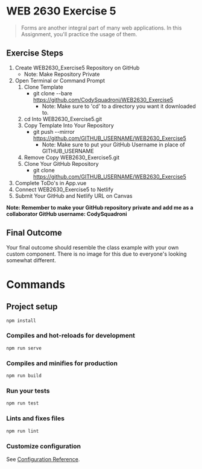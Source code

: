 # WEB 2630 Exercise 5
> Forms are another integral part of many web applications. In this Assignment, you'll practice the usage of them.

## Exercise Steps

1. Create WEB2630_Exercise5 Repository on GitHub
    * Note: Make Repository Private
2. Open Terminal or Command Prompt
    1. Clone Template
        * git clone --bare https://github.com/CodySquadroni/WEB2630_Exercise5
            * Note: Make sure to 'cd' to a directory you want it downloaded to.
    2. cd Into WEB2630_Exercise5.git
    3. Copy Template Into Your Repository
        * git push --mirror https://github.com/GITHUB_USERNAME/WEB2630_Exercise5
            * Note: Make sure to put your GitHub Username in place of GITHUB_USERNAME
    4. Remove Copy WEB2630_Exercise5.git
    5. Clone Your GitHub Repository
        * git clone https://github.com/GITHUB_USERNAME/WEB2630_Exercise5
3. Complete ToDo's in App.vue
4. Connect WEB2630_Exercise5 to Netlify
5. Submit Your GitHub and Netlify URL on Canvas

**Note: Remember to make your GitHub repository private and add me as a collaborator GitHub username: CodySquadroni**

## Final Outcome
Your final outcome should resemble the class example with your own custom component. There is no image for this due to everyone's looking somewhat different.

# Commands
## Project setup
```
npm install
```

### Compiles and hot-reloads for development
```
npm run serve
```

### Compiles and minifies for production
```
npm run build
```

### Run your tests
```
npm run test
```

### Lints and fixes files
```
npm run lint
```

### Customize configuration
See [Configuration Reference](https://cli.vuejs.org/config/).
